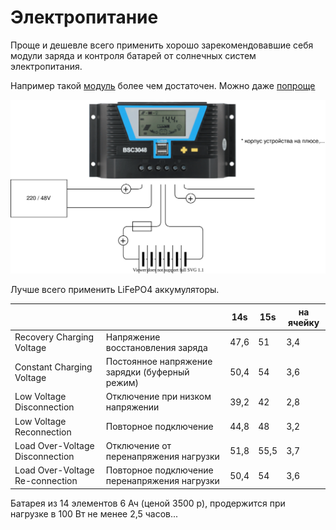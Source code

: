 # Электропитание

Проще и дешевле всего применить хорошо зарекомендовавшие себя модули заряда и контроля батарей
от солнечных систем электропитания.

Например такой [модуль](https://powmr.com/solar-charge-controller/current/40amps-mppt/powmr-40a-mppt-solar-charge-controller-12v-24v-36v-48v-auto-solar-regulator-with-lcd-display-mppt-40a/)
более чем достаточен. Можно даже [попроще](https://powmr.com/solar-charge-controller/series-en/solar-laderegler-pwm-30a-40a-50a-60a-80a-automat-solar-controller-12v-24v-36v-48v-pv100v-lithiumbatterien-ternare-lithiumbatterien-lithiumeisenphosphat-usw./)

![](solar.svg)

Лучше всего применить LiFePO4 аккумуляторы.

|  | | 14s | 15s | на ячейку |
| ---- | ---- | ---- | ---- | ---- |
| Recovery Charging Voltage | Напряжение восстановления заряда | 47,6 | 51 | 3,4 |
| Constant Charging Voltage | Постоянное напряжение зарядки (буферный режим) | 50,4 | 54 | 3,6 |
| Low Voltage Disconnection | Отключение при низком напряжении | 39,2 | 42 | 2,8 |
| Low Voltage Reconnection | Повторное подключение | 44,8 | 48 | 3,2 |
| Load Over-Voltage Disconnection | Отключение от перенапряжения нагрузки | 51,8 | 55,5 | 3,7 |
| Load Over-Voltage Re-connection | Повторное подключение перенапряжения нагрузки | 50,4 | 54 | 3,6 |

Батарея из 14 элементов 6 Ач (ценой 3500 р), продержится при нагрузке в 100 Вт не менее 2,5 часов...
